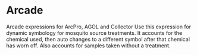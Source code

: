 # Arcade
Arcade expressions for ArcPro, AGOL and Collector
Use this expression for dynamic symbology for mosquito source treatments.
It accounts for the chemical used, then auto changes to a different symbol after that chemical has worn off.
Also accounts for samples taken without a treatment.
